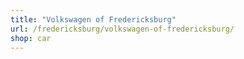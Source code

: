 ```yaml
---
title: "Volkswagen of Fredericksburg"
url: /fredericksburg/volkswagen-of-fredericksburg/
shop: car
---
```


